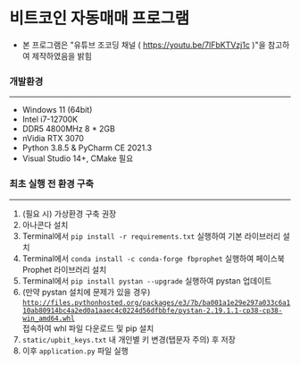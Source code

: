 # 비트코인 자동매매 프로그램
- 본 프로그램은 "유튜브 조코딩 채널 ( https://youtu.be/7lFbKTVzj1c )"을 참고하여 제작하였음을 밝힘
### 개발환경
- --
- Windows 11 (64bit)
- Intel i7-12700K
- DDR5 4800MHz 8 * 2GB
- nVidia RTX 3070
- Python 3.8.5 & PyCharm CE 2021.3
- Visual Studio 14+, CMake 필요

### 최초 실행 전 환경 구축
- --
1. (필요 시) 가상환경 구축 권장
2. 아나콘다 설치
3. Terminal에서 <code>pip install -r requirements.txt</code> 실행하여 기본 라이브러리 설치
4. Terminal에서 <code>conda install -c conda-forge fbprophet</code> 실행하여 페이스북 Prophet 라이브러리 설치
5. Terminal에서 <code>pip install pystan --upgrade</code> 실행하여 pystan 업데이트
6. (만약 pystan 설치에 문제가 있을 경우) <code>http://files.pythonhosted.org/packages/e3/7b/ba001a1e29e297a033c6a110ab80914bc4a2ed0a1aaec4c0224d56dfbbfe/pystan-2.19.1.1-cp38-cp38-win_amd64.whl
</code> 접속하여 whl 파일 다운로드 및 pip 설치
7. <code>static/upbit_keys.txt</code> 내 개인별 키 변경(탭문자 주의) 후 저장
8. 이후 <code>application.py</code> 파일 실행
